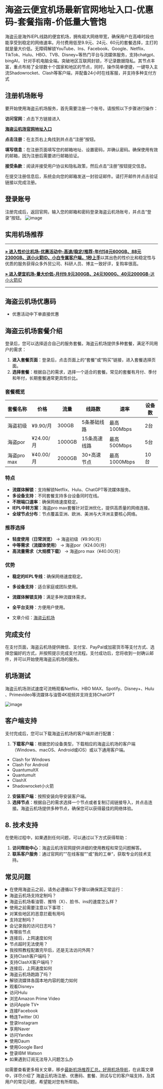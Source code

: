 # 海盗云便宜机场最新官网地址入口-优惠码-套餐指南-价低量大管饱

海盗云是海外IEPL线路的便宜机场，拥有超大网络带宽，确保用户在高峰时段也能享受到稳定的网络速率。月付费用低至9.9元、24元、60元的套餐选择，主打的就是量大价低。无障碍解锁YouTube、Ins、Facebook、Google、Netflix、TikTok、Hulu、HBO、TVB、Disney+等热门平台与流媒体服务，支持chatgpt、bingAI， 针对手机电脑全端。突破地区互联网封锁，不记录数据隐私。其节点丰富，重点布局了全球数十个国家和地区的节点，同时，操作简单便捷，一键导入主流Shadowrocket、Clash等客户端，并配备24小时在线客服，并支持多种支付方式

##  注册机场账号

要开始使用海盗云机场服务，首先需要注册一个账号。请按照以下步骤进行操作：

**访问官网**：点击下方链接进入

[ **海盗云机场官网地址入口**](https://ee.silos.top/cheap/ew8KhPafvG)

**点击注册**：在主页右上角找到并点击“注册”按钮。

 **填写信息**：在注册页面填写您的邮箱地址、设置密码，并确认密码。确保使用有效的邮箱，因为注册后需要进行邮箱验证。

 **接受条款**：阅读并接受用户协议和隐私政策，然后点击“注册”按钮提交信息。

在提交注册信息后，系统会向您的邮箱发送一封验证邮件。请打开邮件并点击验证链接以完成注册。

##  登录账号
注册完成后，返回官网，输入您的邮箱和密码登录海盗云机场账号，并点击“登录”按钮。
![image](https://github.com/user-attachments/assets/1aef14ca-a9d5-4bbc-a186-367f9ae25721)

##  实用机场推荐
* * *

[**» 进入性价比机场-优惠活动中-高速/稳定/推荐-年付58元600GB、88元2300GB、送小火箭ID、小白专属客户端，1秒上手**](https://HH.silos.top/lepl/sxdxZeA8VV)以其出色的性价比和稳定性与优质的服务获得众多外贸公司、科研人员、博主一致好评，复购率很高。

[**» 进入便宜机场-量大价低-月付9.9元300GB、24元1000G、40元2000GB**-送小火箭ID](https://JJ.silos.top/cheap/ew8KhPafvG)

* * *

##  海盗云机场优惠码

- 优惠活动中下单直接优惠

##  海盗云机场套餐介绍
登录后，您可以选择适合自己的服务套餐。海盗云机场提供多种套餐，满足不同用户的需求：

1. **进入套餐页面**：登录后，点击页面上的“套餐”或“购买”链接，进入套餐选择页面。
2. **选择套餐**：根据自己的需求，选择一个适合的套餐。常见的套餐有月付、季付和年付，长期套餐通常更具性价比。

### **套餐概览**

| 套餐名称    | 价格      | 流量   | 线路数       | 速率         | 设备数 |
| ----------- | --------- | ------ | ------------ | ------------ | ------ |
| 海盗初级    | ¥9.90/月  | 300GB  | 5条基础线路  | 最高100Mbps  | 2台    |
| 海盗por     | ¥24.00/月 | 1000GB | 15条高速线路 | 最高500Mbps  | 5台    |
| 海盗pro max | ¥40.00/月 | 2000GB | 30+高速节点  | 最高1000Mbps | 10台   |

### **特点**
- **流媒体解锁**：支持解锁Netflix、Hulu、ChatGPT等流媒体服务。
- **多设备支持**：不同套餐支持多台设备同时在线。
- **不限端口速率**：确保网络速度稳定。
- **IEPL中转方案**：海盗pro max套餐针对亚洲优化，提供高质量的网络连接。
- **全球节点分布**：节点覆盖亚洲、欧洲、美洲与大洋洲主要核心网络。

### **推荐选择**
- **轻度使用（日常浏览）** → 海盗初级（¥9.90/月）
- **中等需求（流媒体使用）** → 海盗por（¥24.00/月）
- **高流量需求（大规模下载）** → 海盗pro max（¥40.00/月）

### **优势**
- **稳定的IEPL专线**：确保网络速度稳定。
- **多设备支持**：适合家庭或团队使用。
- **流媒体解锁支持**：满足多种流媒体需求。
- **全平台支持**：方便用户使用。

- 文章介绍：[海盗云机场](https://www.jichang8.com/ji-chang-guide/hai-dao-cloud-ji-chang.html)

## 完成支付

在支付页面，海盗云机场提供微信、支付宝、PayPal或加密货币等支付方式、选择您偏好的方式，并按照提示完成支付流程。支付成功后，您将收到一封确认邮件，并可以开始使用海盗云机场的服务。

##  机场测试

海盗云机场测试速度可流畅观看Netflix、HBO MAX、Spotify、Disney+、Hulu 、Primevideo等流媒体与油管4K视频并支持支持ChatGPT

![image](https://github.com/user-attachments/assets/03de3bc6-4c79-4411-9a03-87b19ebf325a)


## 客户端支持
支付完成后，您可以下载海盗云机场的客户端并进行配置：
 1. **下载客户端**：根据您的设备类型，下载相应的海盗云机场的客户端（Windows、macOS、Android或iOS）或以下通用客户端。
- Clash for Windows
- Clash For Android
- QuantumultX
- Quantumult
- ClashX
- Shadowrocket小火箭
2. **安装客户端**：按照安装向导安装客户端。
3. **选择节点**：根据自己的需求选择一个节点或者复制订阅链接导入，并点击连接。海盗云机场提供多种节点，确保您可以获得最佳的网络体验。
## 8. 技术支持

在使用过程中，如果遇到任何问题，可以通过以下方式获得帮助：

1. **访问帮助中心**：海盗云机场官网提供详细的使用教程和常见问题解答。
2. **联系客户服务**：通过官网的""在线客服""或”我的工单“，获取专业的技术支持。


## 常见问题

<section><details><summary>在使用海盗云之前，请务必遵循以下步骤以确保其正常运行：</summary>

退出其他代理软件：在启动海盗云前，确保已经完全退出任何其他代理软件，以避免冲突。
卸载浏览器内的代理插件：如果浏览器中安装了代理插件（如谷歌访问助手等），请将其卸载，以防干扰海盗云的功能。
重启设备：为了确保所有设置生效并清理潜在的缓存问题，建议在完成上述步骤后重新启动您的设备。
</details><details><summary> 海盗云机场支持定制吗？</summary> 海盗云机场支持套餐定制，可选定制套餐及企业套餐，请咨询客服使用定制功能。

</details></section><section><details><summary> 海盗云机场看油管、推特（X）、脸书、ins的速度怎么样？</summary>开启 海盗云机场的订阅链接后，可以快速访问油管、推特（X）、脸书、ins等外网门户。

</details></section><section><details><summary>使用之前需要注意以下事项：</summary>关闭其他代理服务：在使用 海盗云之前，必须完全关闭所有其他正在运行的代理服务，以避免冲突和干扰；

移除代理插件：检查并移除浏览器中的任何代理插件，例如谷歌访问助手等，以确保 海盗云能够顺利工作；

重启电脑：建议在进行以上操作后重启电脑，以确保所有更改生效，并为 海盗云提供一个干净的运行环境。

</details></section><section><details><summary>对某些地区的恶意拦截有用吗</summary> 海盗云的订阅链接会快速绕行全球各大节点，达到突破封锁的目的。

</details></section><section><details><summary>支持定制吗？</summary>请咨询 海盗云的客服使用定制功能。如果你的订单较大，通常下都会支持套餐定制。

</details></section><section><details><summary>会记录我的访问日志吗？</summary> 海盗云机场不记录用户的访问日志。

</details></section><section><details><summary>有哪些节点</summary> 海盗云的节点资源覆盖亚洲、欧洲、美洲与大洋洲主要核心网络

</details></section><section><details><summary>连接后，上网速度如何</summary> 海盗云购入全球频宽线路，借由这些高优先级少拥塞的线路，您可加速传送数据，大大提高上网速度。

</details></section><section><details><summary>节点超时无法使用？</summary>一般出现无法使用的情况多为本地的网络出现了状况。请先检查本地网络环境，确定无误后，尝试更新订阅链接。我们建议用户在 海盗云机场客户端中设置订阅链接定时更新。

</details></section><section><details><summary>我按照教程配置完毕后，还是无法访问外网？</summary>1、请先同步你的系统时间。

2、检查你的游览器是否有代理插件，如果有的话请卸载。

3、然后将软件调成直连模式。

4、重启你的设备，在进行尝试。

</details></section><section><details><summary>支持Clash客户端吗？</summary>请查看上方 海盗云机场客户端支持版块；Clash作为通用客户端，其使用方法为：复制 海盗云的订阅链接，点击导入，选择满意的节点即可访问外网，详情请查看Clash使用教程

</details></section><section><details><summary>支持ClashX客户端吗？</summary>请查看上方 海盗云机场客户端支持版块；ClashX作为通用客户端，其使用方法为：复制 海盗云的订阅链接，点击导入，选择满意的节点即可访问外网，详情请查看ClashX使用教程

</details></section><section><details><summary>连接后，上网速度如何</summary> 海盗云购入全球各地频宽线路，借由这些高优先级少拥塞的线路，您可加速传送数据，大大提高上网速度。

</details></section><section><details><summary> 海盗云机场跑路了吗？</summary> 海盗云机场目前没有跑路。当发现节点无法使用时，机场跑路可能会成为很多人的首选考虑。这通常是因为防火墙污染了订阅链接，因此需要替换为新的订阅链接即可。

</details></section><section><details><summary>解锁流媒体各国本地内容的能力如何</summary>很多精彩本地内容不对境外访客开放， 海盗云借由遍布主要市场的中转节点，为您解锁世界各地本地音乐电影点播、电视直播服务。

</details></section><section><details><summary>观看Disney+</summary>通过 海盗云机场，你可以观看Disney+上的内容，前往Disney+官网，即可欣赏迪士尼、皮克斯、漫威、星球大战和国家地理的精彩节目。

</details></section><section><details><summary>访问Hulu</summary>你可以轻松访问Hulu，只需复制 海盗云的订阅链接，前往Hulu官网，即可观看最新电视剧、电影、原创内容和直播电视服务。

</details></section><section><details><summary>浏览Amazon Prime Video</summary> 海盗云让你轻松浏览Amazon Prime Video，前往Prime Video官网，即可享受丰富的电影、电视剧、纪录片及原创节目。

</details></section><section><details><summary>访问Apple TV+</summary>通过 海盗云机场，你可以访问Apple TV+，前往Apple TV+官网，即可观看原创电视剧、电影和纪录片。

</details></section><section><details><summary>连接Facebook</summary>使用 海盗云，你可以连接Facebook，前往Facebook官网，即可创建个人资料、分享照片、发送消息和加入群组。

</details></section><section><details><summary>畅连Twitter (X)</summary> 海盗云机场让你轻松畅连Twitter (X)，前往Twitter官网，即可发布280字符的短消息（推文）进行即时信息分享和交流。

</details></section><section><details><summary>登录Instagram</summary>通过 海盗云，你可以登录Instagram，前往Instagram官网，即可发布带有滤镜的图片和短视频。

</details></section><section><details><summary>享用Naver</summary>使用 海盗云机场，你可以享用Naver，前往Naver官网，即可享受新闻、博客、百科、地图、邮件等服务。

</details></section><section><details><summary>访问Yandex</summary>通过 海盗云，你可以访问Yandex，前往Yandex官网，即可获取新闻、地图、邮箱等服务。

</details></section><section><details><summary>使用Daum</summary>使用 海盗云机场，你可以使用Daum，前往Daum官网，即可获取新闻、博客、邮箱、地图等多种服务。

</details></section><section><details><summary>使用Google Bard</summary>使用 海盗云机场，您可以使用Google Bard，这是一款集成于Google产品中的强大语言模型。通过它，您可以体验智能对话、文本生成和理解功能，轻松处理各种语言任务。

</details></section><section><details><summary>登录IBM Watson</summary>通过 海盗云机场，您可以轻松登录IBM Watson，这是一款全面的人工智能平台。它提供自然语言处理、机器学习和数据分析等服务，广泛应用于医疗、金融等领域。

</details></section><section><details><summary>如果遇到订阅无法导入问题怎么办</summary>如果出现订阅导入错误，1，请确保您的客户端是否支持 海盗云机场？详情进入上方客户端版块查看；2，请尝试挂个其他梯子的全局进行下拉订阅；3，在浏览器中打开订阅地址并另存为yaml格式的后缀文件，进行本地导入客户端进行使用！

</details></section>

如需要查看更多相关文章，移步[最新机场推荐汇总，好用机场导航](https://github.com/jichangdaohangzhan/jichanghuizong)，在此篇文章中，详尽介绍了 海盗云机场注册、优惠码、套餐、测试与它的客户端支持，及其用户的常见问题，希望能对您有所帮助。











